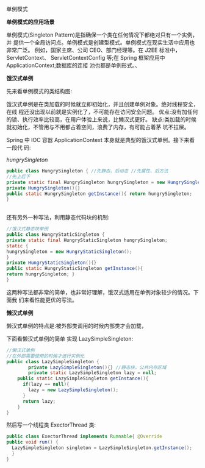 

单例模式

**单例模式的应用场景**

单例模式(Singleton Pattern)是指确保一个类在任何情况下都绝对只有一个实例，并 提供一个全局访问点。单例模式是创建型模式。单例模式在现实生活中应用也非常广泛。 例如，国家主席、公司 CEO、部门经理等。在 J2EE 标准中，ServletContext、 ServletContextConfig 等;在 Spring 框架应用中 ApplicationContext;数据库的连接 池也都是单例形式。、

**饿汉式单例**

先来看单例模式的类结构图:

​				饿汉式单例是在类加载的时候就立即初始化，并且创建单例对象。绝对线程安全，在线 程还没出现以前就是实例化了，不可能存在访问安全问题。 优点:没有加任何的锁、执行效率比较高，在用户体验上来说，比懒汉式更好。 缺点:类加载的时候就初始化，不管用与不用都占着空间，浪费了内存，有可能占着茅 坑不拉屎。

Spring 中 IOC 容器 ApplicationContext 本身就是典型的饿汉式单例。接下来看一段代 码:

*hungrySingleton*

```java
public class HungrySingleton { //先静态、后动态 //先属性、后方法
//先上后下
private static final HungrySingleton hungrySingleton = new HungrySingleton();
private HungrySingleton(){}
public static HungrySingleton getInstance(){ return hungrySingleton;
}
  
```

还有另外一种写法，利用静态代码块的机制:

```java
//饿汉式静态块单例
public class HungryStaticSingleton {
private static final HungryStaticSingleton hungrySingleton;
static {
hungrySingleton = new HungryStaticSingleton();
}
private HungryStaticSingleton(){}
public static HungryStaticSingleton getInstance(){
return hungrySingleton; }
}
```

这两种写法都非常的简单，也非常好理解，饿汉式适用在单例对象较少的情况。下面我 们来看性能更优的写法。

**懒汉式单例** 

懒汉式单例的特点是:被外部类调用的时候内部类才会加载，

下面看懒汉式单例的简单 实现 LazySimpleSingleton:

``` java
//懒汉式单例 
//在外部需要使用的时候才进行实例化 
public class LazySimpleSingleton {
		private LazySimpleSingleton(){} //静态块，公共内存区域
		private static LazySimpleSingleton lazy = null; 
    public static LazySimpleSingleton getInstance(){
      if(lazy == null){
        lazy = new LazySimpleSingleton();
      }
      return lazy; 
    }
}
```

然后写一个线程类 ExectorThread 类:

```java
public class ExectorThread implements Runnable{ @Override
public void run() {
  LazySimpleSingleton singleton = LazySimpleSingleton.getInstance(); 					    System.out.println(Thread.currentThread().getName() + ":" + singleton);
  } 
}
```

